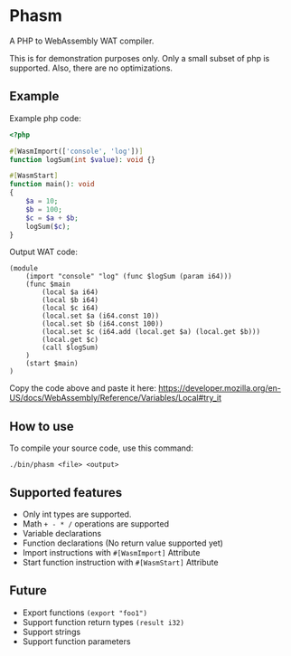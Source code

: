 # Phasm

A PHP to WebAssembly WAT compiler.

This is for demonstration purposes only. Only a small subset of php is supported. Also, there are no optimizations.

## Example

Example php code:
```php
<?php

#[WasmImport(['console', 'log'])]
function logSum(int $value): void {}

#[WasmStart]
function main(): void
{
    $a = 10;
    $b = 100;
    $c = $a + $b;
    logSum($c);
}
```

Output WAT code:
```webassembly
(module 
    (import "console" "log" (func $logSum (param i64)))
    (func $main 
        (local $a i64)
        (local $b i64) 
        (local $c i64)
        (local.set $a (i64.const 10)) 
        (local.set $b (i64.const 100))
        (local.set $c (i64.add (local.get $a) (local.get $b)))
        (local.get $c)
        (call $logSum)
    ) 
    (start $main)
)
```

Copy the code above and paste it here:
https://developer.mozilla.org/en-US/docs/WebAssembly/Reference/Variables/Local#try_it

## How to use
To compile your source code, use this command:
```shell
./bin/phasm <file> <output>
```

## Supported features
- Only int types are supported.
- Math `+ - * /` operations are supported
- Variable declarations
- Function declarations (No return value supported yet)
- Import instructions with `#[WasmImport]` Attribute
- Start function instruction with `#[WasmStart]` Attribute

## Future
- Export functions `(export "foo1")`
- Support function return types `(result i32)`
- Support strings
- Support function parameters
